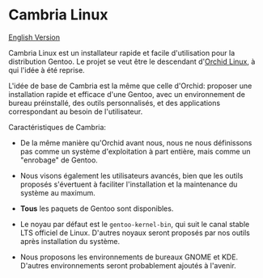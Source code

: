 # Cambria Linux

[English Version](https://github.com/cambria-linux/cambria/README-en.md)

Cambria Linux est un installateur rapide et facile d'utilisation pour la distribution Gentoo.
Le projet se veut être le descendant d'[Orchid Linux](https://github.com/orchid-linux/orchid/), à qui l'idée à été reprise.

L'idée de base de Cambria est la même que celle d'Orchid: proposer une installation rapide et efficace d'une Gentoo, avec un environnement de bureau préinstallé, des outils personnalisés, et des applications correspondant au besoin de l'utilisateur.

Caractéristiques de Cambria:

- De la même manière qu'Orchid avant nous, nous ne nous définissons pas comme un système d'exploitation à part entière, mais comme un "enrobage" de Gentoo.

- Nous visons également les utilisateurs avancés, bien que les outils proposés s'évertuent à faciliter l'installation et la maintenance du système au maximum.

- **Tous** les paquets de Gentoo sont disponibles.

- Le noyau par défaut est le `gentoo-kernel-bin`, qui suit le canal stable LTS officiel de Linux. D'autres noyaux seront proposés par nos outils après installation du système.

- Nous proposons les environnements de bureaux GNOME et KDE. D'autres environnements seront probablement ajoutés à l'avenir.